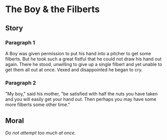 
# The Boy & the Filberts

## Story


### Paragraph 1

A Boy was given permission to put his hand into a pitcher to get some filberts. But he took such a great fistful that he could not draw his hand out again. There he stood, unwilling to give up a single filbert and yet unable to get them all out at once. Vexed and disappointed he began to cry.



### Paragraph 2

"My boy," said his mother, "be satisfied with half the nuts you have taken and you will easily get your hand out. Then perhaps you may have some more filberts some other time."



## Moral

_Do not attempt too much at once._

